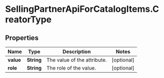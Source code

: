 # SellingPartnerApiForCatalogItems.CreatorType

## Properties
Name | Type | Description | Notes
------------ | ------------- | ------------- | -------------
**value** | **String** | The value of the attribute. | [optional] 
**role** | **String** | The role of the value. | [optional] 


